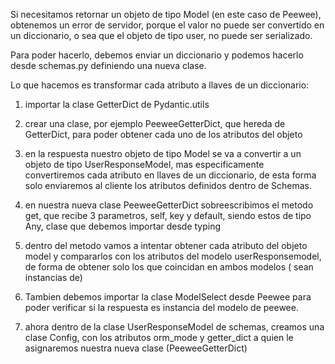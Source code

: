Si necesitamos retornar un objeto de tipo Model (en este caso de Peewee), obtenemos un error de servidor, porque el valor no puede ser convertido en un diccionario, o sea que el objeto de tipo user, no puede ser serializado.

Para poder hacerlo, debemos enviar un diccionario y podemos hacerlo desde schemas.py definiendo una nueva clase.

Lo que hacemos es transformar cada atributo a llaves de un diccionario:
1) importar la clase GetterDict de Pydantic.utils
2) crear una clase, por ejemplo PeeweeGetterDict, que hereda de GetterDict, para poder obtener cada uno de los atributos del objeto
3) en la respuesta nuestro objeto de tipo Model se va a convertir a un objeto de tipo UserResponseModel, mas especificamente convertiremos cada atributo en llaves de un diccionario, de esta forma solo enviaremos al cliente los atributos definidos dentro de Schemas.
4) en nuestra nueva clase PeeweeGetterDict sobreescribimos el metodo get, que recibe 3 parametros, self, key y default, siendo estos de tipo Any, clase que debemos importar desde typing
5) dentro del metodo vamos a intentar obtener cada atributo del objeto model y compararlos con los atributos del modelo userResponsemodel, de forma de obtener solo los que coincidan en ambos modelos ( sean instancias de)
6) Tambien debemos importar la clase ModelSelect desde Peewee para poder verificar si la respuesta es instancia del modelo de peewee.

7) ahora dentro de la clase UserResponseModel de schemas, creamos una clase Config, con los atributos orm_mode y getter_dict a quien le asignaremos nuestra nueva clase (PeeweeGetterDict)
